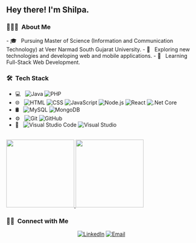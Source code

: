 <h2> Hey there! I'm Shilpa.</h2>

<h3> 👨🏻‍💻 &nbsp;About Me </h3>
- 🎓 &nbsp; Pursuing Master of Science (Information and Communication Technology) at Veer Narmad South Gujarat University.
- 🤔 &nbsp; Exploring new technologies and developing web and mobile applications.
- 🌱 &nbsp; Learning Full-Stack Web Development.
<h3> 🛠 &nbsp;Tech Stack</h3>

- 💻 &nbsp;
  ![Java](https://img.shields.io/badge/-Java-333333?style=flat&logo=Java&logoColor=007396)
  ![PHP](https://img.shields.io/badge/PHP-333333?style=flat&labelColor=212433&logoColor=777BB4&logo=PHP)
- 🌐 &nbsp;
  ![HTML](https://img.shields.io/badge/-HTML5-333333?style=flat&logo=HTML5)
  ![CSS](https://img.shields.io/badge/-CSS-333333?style=flat&logo=CSS3&logoColor=1572B6)
  ![JavaScript](https://img.shields.io/badge/-JavaScript-333333?style=flat&logo=javascript)
  ![Node.js](https://img.shields.io/badge/-Node.js-333333?style=flat&logo=node.js)
  ![React](https://img.shields.io/badge/-React-333333?style=flat&logo=react)
  ![.Net Core](https://img.shields.io/badge/.NET%20Core-333333?style=flat&logoColor=212433&logo=dot-net)
- 🛢 &nbsp;
  ![MySQL](https://img.shields.io/badge/-MySQL-333333?style=flat&logo=mysql)
  ![MongoDB](https://img.shields.io/badge/-MongoDB-333333?style=flat&logo=mongodb)
- ⚙️ &nbsp;
  ![Git](https://img.shields.io/badge/-Git-333333?style=flat&logo=git)
  ![GitHub](https://img.shields.io/badge/-GitHub-333333?style=flat&logo=github)
- 🔧 &nbsp;
  ![Visual Studio Code](https://img.shields.io/badge/-Visual%20Studio%20Code-333333?style=flat&logo=visual-studio-code&logoColor=007ACC)
  ![Visual Studio](https://img.shields.io/badge/-visual%20studio-333333?style=flat&logo=visual-studio&logoColor=007ACC)

<br/>
<a href="https://github.com/shilpamaniya">
  <img height="180em" src="https://github-readme-stats.vercel.app/api?username=vivekmaniyar&theme=buefy&show_icons=true" />
  <img height="180em" src="https://github-readme-stats.vercel.app/api/top-langs/?username=vivekmaniyar&theme=buefy&layout=compact" />
</a>

<br/>

<h3> 🤝🏻 &nbsp;Connect with Me </h3>

<p align="center">
<a href="https://www.linkedin.com/in/shilpa-maniya-48594b235/"><img alt="LinkedIn" src="https://img.shields.io/badge/LinkedIn-Vivek%20Maniyar-blue?style=flat-square&logo=linkedin"></a>
<a href="mailto:shilu.maniya@gmail.com"><img alt="Email" src="https://img.shields.io/badge/Email-vivekmaniyar9601@gmail.com-blue?style=flat-square&logo=gmail"></a>
</p>

  
